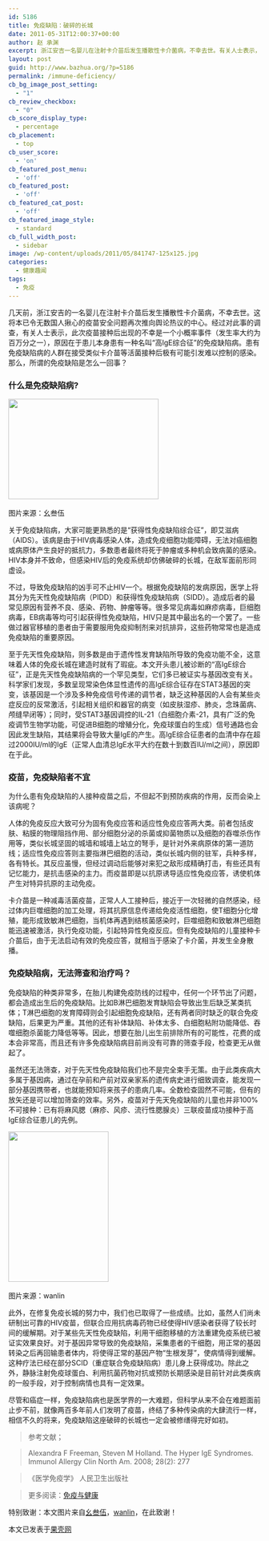 ```yaml
---
id: 5186
title: 免疫缺陷：破碎的长城
date: 2011-05-31T12:00:37+00:00
author: 赵 承渊
excerpt: 浙江安吉一名婴儿在注射卡介苗后发生播散性卡介菌病，不幸去世。有关人士表示，此不幸事件的原因在于患儿本身患有“高IgE综合征”。患有该免疫缺陷病的人群在接受类似卡介苗等活菌接种后极有可能引发难以控制的感染。那么，所谓的免疫缺陷是怎么一回事？
layout: post
guid: http://www.bazhua.org/?p=5186
permalink: /immune-deficiency/
cb_bg_image_post_setting:
  - "1"
cb_review_checkbox:
  - "0"
cb_score_display_type:
  - percentage
cb_placement:
  - top
cb_user_score:
  - 'on'
cb_featured_post_menu:
  - 'off'
cb_featured_post:
  - 'off'
cb_featured_cat_post:
  - 'off'
cb_featured_image_style:
  - standard
cb_full_width_post:
  - sidebar
image: /wp-content/uploads/2011/05/841747-125x125.jpg
categories:
  - 健康趣闻
tags:
  - 免疫
---
```

几天前，浙江安吉的一名婴儿在注射卡介苗后发生播散性卡介菌病，不幸去世。这将本已令无数国人揪心的疫苗安全问题再次推向舆论热议的中心。经过对此事的调查，有关人士表示，此次疫苗接种后出现的不幸是一个小概率事件（发生率大约为百万分之一），原因在于患儿本身患有一种名叫“高IgE综合征”的免疫缺陷病。患有免疫缺陷病的人群在接受类似卡介苗等活菌接种后极有可能引发难以控制的感染。那么，所谓的免疫缺陷是怎么一回事？

### 什么是免疫缺陷病?

<div id="attachment_5452" style="width: 310px" class="wp-caption alignleft">
  <a href="http://one35.tuchong.com/"><img class="size-medium wp-image-5452" title="841747" src="/wp-content/uploads/2011/05/841747-300x200.jpg" alt="" width="300" height="200" srcset="/wp-content/uploads/2011/05/841747-300x200.jpg 300w, /wp-content/uploads/2011/05/841747-150x100.jpg 150w, /wp-content/uploads/2011/05/841747-360x240.jpg 360w, /wp-content/uploads/2011/05/841747-600x400.jpg 600w, /wp-content/uploads/2011/05/841747.jpg 960w" sizes="(max-width: 300px) 100vw, 300px" /></a>
  
  <p class="wp-caption-text">
    图片来源：幺叁伍
  </p>
</div>

关于免疫缺陷病，大家可能更熟悉的是“获得性免疫缺陷综合征”，即艾滋病（AIDS）。该病是由于HIV病毒感染人体，造成免疫细胞功能障碍，无法对癌细胞或病原体产生良好的抵抗力，多数患者最终将死于肿瘤或多种机会致病菌的感染。HIV本身并不致命，但感染HIV后的免疫系统却仿佛破碎的长城，在敌军面前形同虚设。

不过，导致免疫缺陷的凶手可不止HIV一个。根据免疫缺陷的发病原因，医学上将其分为先天性免疫缺陷病（PIDD）和获得性免疫缺陷病（SIDD）。造成后者的最常见原因有营养不良、感染、药物、肿瘤等等。很多常见病毒如麻疹病毒，巨细胞病毒，EB病毒等均可引起获得性免疫缺陷，HIV只是其中最出名的一个罢了。一些做过器官移植的患者由于需要服用免疫抑制剂来对抗排异，这些药物常常也是造成免疫缺陷的重要原因。

至于先天性免疫缺陷，则多数是由于遗传性发育缺陷所导致的免疫功能不全，这意味着人体的免疫长城在建造时就有了瑕疵。本文开头患儿被诊断的“高IgE综合征”，正是先天性免疫缺陷病的一个罕见类型，它们多已被证实与基因改变有关。科学家们发现，多数呈现常染色体显性遗传的高IgE综合征存在STAT3基因的突变，该基因是一个涉及多种免疫信号传递的调节者，缺乏这种基因的人会有某些炎症反应的反常激活，引起相关组织和器官的病变（如皮肤湿疹、肺炎，念珠菌病、颅缝早闭等）；同时，受STAT3基因调控的IL-21（白细胞介素-21，具有广泛的免疫调节生物学功能，可促进B细胞的增殖分化，免疫球蛋白的生成）信号通路也会因此发生缺陷，其结果将会导致大量IgE的产生。高IgE综合征患者的血清中存在超过2000IU/ml的IgE（正常人血清总IgE水平大约在数十到数百IU/ml之间），原因即在于此。

### 疫苗，免疫缺陷者不宜

为什么患有免疫缺陷的人接种疫苗之后，不但起不到预防疾病的作用，反而会染上该病呢？

人体的免疫反应大致可分为固有免疫应答和适应性免疫应答两大类。前者包括皮肤、粘膜的物理阻挡作用、部分细胞分泌的杀菌或抑菌物质以及细胞的吞噬杀伤作用等，类似长城坚固的城墙和城墙上站立的弩手，是针对外来病原体的第一道防线；适应性免疫应答则主要指淋巴细胞的活动，类似长城内侧的驻军，兵种多样，各有特长。其反应虽慢，但经过调动后能够对来犯之敌形成精确打击，有些还具有记忆能力，是抗击感染的主力。而疫苗即是以抗原诱导适应性免疫应答，诱使机体产生对特异抗原的主动免疫。

卡介苗是一种减毒活菌疫苗，正常人人工接种后，接近于一次轻微的自然感染，经过体内巨噬细胞的加工处理，将其抗原信息传递给免疫活性细胞，使T细胞分化增殖，能形成致敏淋巴细胞，当机体再遇到结核菌感染时，巨噬细胞和致敏淋巴细胞能迅速被激活，执行免疫功能，引起特异性免疫反应。但有免疫缺陷的儿童接种卡介苗后，由于无法启动有效的免疫应答，就相当于感染了卡介菌，并发生全身散播。

### 免疫缺陷病，无法筛查和治疗吗？

免疫缺陷的种类非常多，在胎儿构建免疫防线的过程中，任何一个环节出了问题，都会造成出生后的免疫缺陷。比如B淋巴细胞发育缺陷会导致出生后缺乏某类抗体；T淋巴细胞的发育障碍则会引起细胞免疫缺陷，还有两者同时缺乏的联合免疫缺陷，后果更为严重。其他的还有补体缺陷、补体太多、白细胞粘附功能降低、吞噬细胞杀菌能力降低等等。因此，想要在胎儿出生前排除所有的可能性，花费的成本会非常高，而且还有许多免疫缺陷病目前尚没有可靠的筛查手段，检查更无从做起了。

虽然还无法筛查，对于先天性免疫缺陷我们也不是完全束手无策。由于此类疾病大多属于基因病，通过在孕前和产前对双亲家系的遗传病史进行细致调查，能发现一部分基因携带者，也就能预知将来孩子的患病几率。全数检查固然不可能，但有的放矢还是可以增加筛查的效率。另外，疫苗对于先天免疫缺陷的儿童也并非100%不可接种：已有将麻风腮（麻疹、风疹、流行性腮腺炎）三联疫苗成功接种于高IgE综合征患儿的先例。

<div id="attachment_5473" style="width: 210px" class="wp-caption alignright">
  <a href="http://wanlin.tuchong.com/"><img class="size-medium wp-image-5473 " title="841725" src="/wp-content/uploads/2011/05/841725-200x300.jpg" alt="" width="200" height="300" srcset="/wp-content/uploads/2011/05/841725-200x300.jpg 200w, /wp-content/uploads/2011/05/841725-100x150.jpg 100w, /wp-content/uploads/2011/05/841725.jpg 480w" sizes="(max-width: 200px) 100vw, 200px" /></a>
  
  <p class="wp-caption-text">
    图片来源：wanlin
  </p>
</div>

此外，在修复免疫长城的努力中，我们也已取得了一些成绩。比如，虽然人们尚未研制出可靠的HIV疫苗，但联合应用抗病毒药物已经使得HIV感染者获得了较长时间的缓解期。对于某些先天性免疫缺陷，利用干细胞移植的方法重建免疫系统已被证实效果良好。对于基因异常导致的免疫缺陷，采集患者的干细胞，用正常的基因转染之后再回输患者体内，将使得正常的基因产物“生根发芽”，使病情得到缓解。这种疗法已经在部分SCID（重症联合免疫缺陷病）患儿身上获得成功。除此之外，静脉注射免疫球蛋白、利用抗菌药物对抗或预防长期感染是目前针对此类疾病的一般手段，对于控制病情也具有一定效果。

尽管和癌症一样，免疫缺陷病也是医学界的一大难题，但科学从来不会在难题面前止步不前，就像两百多年前人们发明了疫苗，终结了多种传染病的大肆流行一样，相信不久的将来，免疫缺陷这座破碎的长城也一定会被修缮得完好如初。

> 参考文献；
  
> Alexandra F Freeman, Steven M Holland. The Hyper IgE Syndromes. Immunol Allergy Clin North Am. 2008; 28(2): 277
  
> 《医学免疫学》 人民卫生出版社
  
> 更多阅读：[免疫与健康](http://immunohealth.blog.sohu.com/173255433.html)

[](http://immunohealth.blog.sohu.com/173255433.html)

特别致谢：本文图片来自[幺叁伍](http://one35.tuchong.com/)，[wanlin](http://wanlin.tuchong.com/)，在此致谢！

<pre>本文已发表于<a href="http://www.guokr.com/article/36387/">果壳网</a></pre>
